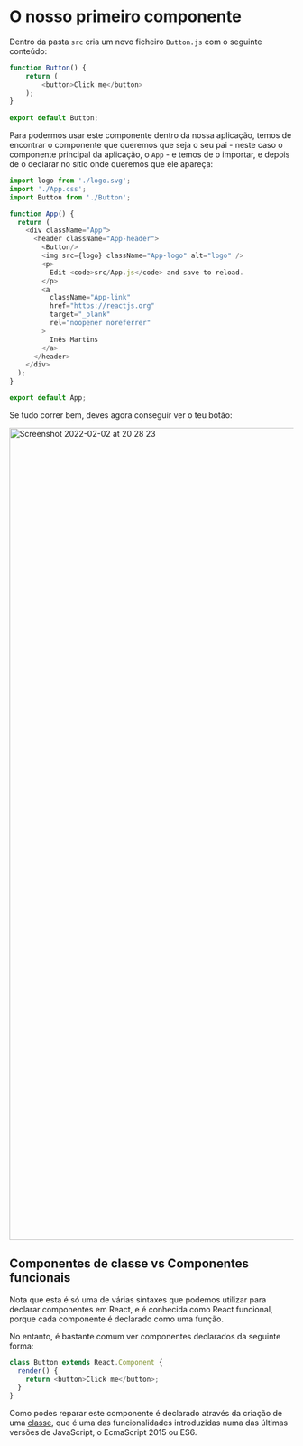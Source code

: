 # O nosso primeiro componente

Dentro da pasta `src` cria um novo ficheiro `Button.js` com o seguinte conteúdo:

```javascript
function Button() {
    return (
        <button>Click me</button>
    );
}
  
export default Button;
```

Para podermos usar este componente dentro da nossa aplicação, temos de encontrar o componente que queremos que seja o seu pai - neste caso o componente principal da aplicação, o `App` - e temos de o importar, e depois de o declarar no sítio onde queremos que ele apareça:

```javascript
import logo from './logo.svg';
import './App.css';
import Button from './Button';

function App() {
  return (
    <div className="App">
      <header className="App-header">
        <Button/>
        <img src={logo} className="App-logo" alt="logo" />
        <p>
          Edit <code>src/App.js</code> and save to reload.
        </p>
        <a
          className="App-link"
          href="https://reactjs.org"
          target="_blank"
          rel="noopener noreferrer"
        >
          Inês Martins
        </a>
      </header>
    </div>
  );
}

export default App;
```

Se tudo correr bem, deves agora conseguir ver o teu botão:

<img width="1440" alt="Screenshot 2022-02-02 at 20 28 23" src="https://user-images.githubusercontent.com/39055313/152232142-8f5133b1-9306-4bd6-8abe-bfa200ed886d.png">

## Componentes de classe vs Componentes funcionais

Nota que esta é só uma de várias síntaxes que podemos utilizar para declarar componentes em React, e é conhecida como React funcional, porque cada componente é declarado como uma função.

No entanto, é bastante comum ver componentes declarados da seguinte forma:

```javascript
class Button extends React.Component {
  render() {
    return <button>Click me</button>;
  }
}
```

Como podes reparar este componente é declarado através da criação de uma [classe](https://developer.mozilla.org/en-US/docs/Web/JavaScript/Reference/Classes), que é uma das funcionalidades introduzidas numa das últimas versões de JavaScript, o EcmaScript 2015 ou ES6.
